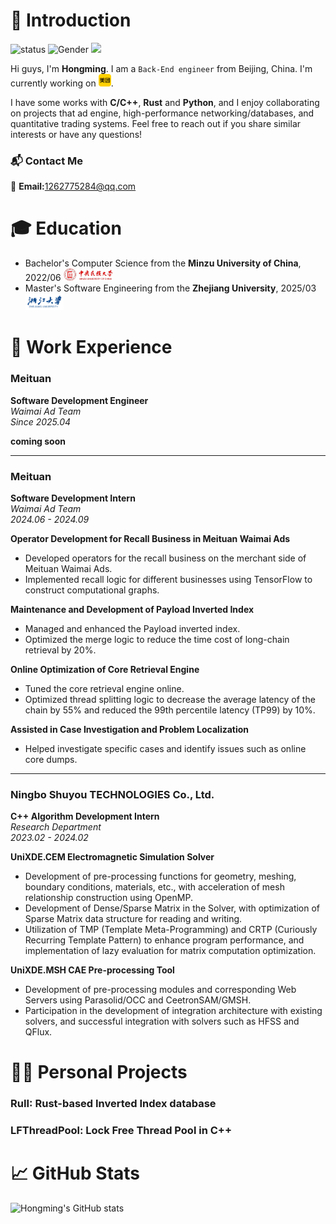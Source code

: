 # 👋 Introduction


![status](https://img.shields.io/badge/status-up-brightgreen) ![Gender](https://img.shields.io/badge/gender-%F0%9F%A4%B5-lightgrey) ![](https://visitor-badge.lithub.cc/badge?page_id=github.com/Zhm0715)

Hi guys, I'm **Hongming**. I am a `Back-End engineer` from Beijing, China. I'm currently working on <img src="meituan.svg" alt="Meituan" height="20">.

I have some works with **C/C++**, **Rust** and **Python**, and I enjoy collaborating on projects that ad engine, high-performance networking/databases, and quantitative trading systems. Feel free to reach out if you share similar interests or have any questions!

### 📬 Contact Me
📧 **Email:**[1262775284@qq.com](mailto:1262775284@qq.com)

<!-- ![](https://img.shields.io/static/v1?label=wechat&message=&color=7BB32E&logo=wechat) -->

# 🎓 Education

- Bachelor's Computer Science from the **Minzu University of China**, 2022/06 <img src="Muc.jpg" alt="MUC" height="20">
- Master's Software Engineering from the **Zhejiang University**, 2025/03 <img src="Zhejiang_University.svg" alt="ZJU" height="27">


# 💼 Work Experience


### **Meituan**
**Software Development Engineer**  
*Waimai Ad Team*  
*Since 2025.04*

**coming soon**

---

### **Meituan**
**Software Development Intern**  
*Waimai Ad Team*  
*2024.06 - 2024.09*

**Operator Development for Recall Business in Meituan Waimai Ads**
- Developed operators for the recall business on the merchant side of Meituan Waimai Ads.
- Implemented recall logic for different businesses using TensorFlow to construct computational graphs.

**Maintenance and Development of Payload Inverted Index**
- Managed and enhanced the Payload inverted index.
- Optimized the merge logic to reduce the time cost of long-chain retrieval by 20%.

**Online Optimization of Core Retrieval Engine**
- Tuned the core retrieval engine online.
- Optimized thread splitting logic to decrease the average latency of the chain by 55% and reduced the 99th percentile latency (TP99) by 10%.

**Assisted in Case Investigation and Problem Localization**
- Helped investigate specific cases and identify issues such as online core dumps.

---

### **Ningbo Shuyou TECHNOLOGIES Co., Ltd.**
**C++ Algorithm Development Intern**  
*Research Department*  
*2023.02 - 2024.02*

**UniXDE.CEM Electromagnetic Simulation Solver**
- Development of pre-processing functions for geometry, meshing, boundary conditions, materials, etc., with acceleration of mesh relationship construction using OpenMP.
- Development of Dense/Sparse Matrix in the Solver, with optimization of Sparse Matrix data structure for reading and writing.
- Utilization of TMP (Template Meta-Programming) and CRTP (Curiously Recurring Template Pattern) to enhance program performance, and implementation of lazy evaluation for matrix computation optimization.

**UniXDE.MSH CAE Pre-processing Tool**
- Development of pre-processing modules and corresponding Web Servers using Parasolid/OCC and CeetronSAM/GMSH.
- Participation in the development of integration architecture with existing solvers, and successful integration with solvers such as HFSS and QFlux.

# 👨‍💻 Personal Projects

### RuII: Rust-based Inverted Index database

### LFThreadPool: Lock Free Thread Pool in C++

# 📈 GitHub Stats

![Hongming's GitHub stats](https://github-readme-stats.vercel.app/api?username=Zhm0715&show_icons=true&theme=radical)
